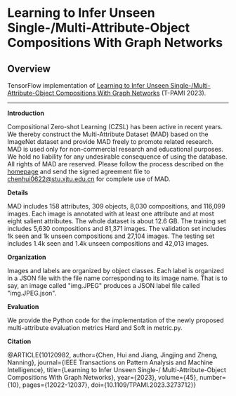 # Learning to Infer Unseen Single-/Multi-Attribute-Object Compositions With Graph Networks

## Overview

TensorFlow implementation of [Learning to Infer Unseen Single-/Multi-Attribute-Object Compositions With Graph Networks](https://ieeexplore.ieee.org/stamp/stamp.jsp?arnumber=10120982) (T-PAMI 2023).

---

**Introduction**

Compositional Zero-shot Learning (CZSL) has been active in recent years. We thereby construct the Multi-Attribute Dataset (MAD) based on the ImageNet dataset and provide MAD freely to promote related research. MAD is used only for non-commercial research and educational purposes. We hold no liability for any undesirable consequence of using the database. All rights of MAD are reserved. Please follow the process described on the [homepage](http://www.aiar.xjtu.edu.cn/info/1015/2751.htm) and send the signed agreement file to chenhui0622@stu.xjtu.edu.cn for complete use of MAD.

**Details**

MAD includes 158 attributes, 309 objects, 8,030 compositions, and 116,099 images. Each image is annotated with at least one attribute and at most eight salient attributes. The whole dataset is about 12.6 GB. The training set includes 5,630 compositions and 81,371 images. The validation set includes 1k seen and 1k unseen compositions and 27,104 images. The testing set includes 1.4k seen and 1.4k unseen compositions and 42,013 images.

**Organization**

Images and labels are organized by object classes. Each label is organized in a JSON file with the file name corresponding to its image name. That is to say, an image called "img.JPEG" produces a JSON label file called "img.JPEG.json". 

**Evaluation**

We provide the Python code for the implementation of the newly proposed multi-attribute evaluation metrics Hard and Soft in metric.py.


**Citation**

@ARTICLE{10120982,
  author={Chen, Hui and Jiang, Jingjing and Zheng, Nanning},
  journal={IEEE Transactions on Pattern Analysis and Machine Intelligence}, 
  title={Learning to Infer Unseen Single-/ Multi-Attribute-Object Compositions With Graph Networks}, 
  year={2023},
  volume={45},
  number={10},
  pages={12022-12037},
  doi={10.1109/TPAMI.2023.3273712}}
